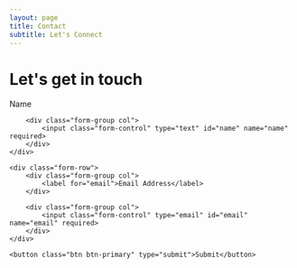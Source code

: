 ```yaml
---
layout: page
title: Contact
subtitle: Let's Connect
---
```


# Let's get in touch

<!-- [Email](mailto:justin@justlevy.com) -->


<form action="https://usebasin.com/f/e6ee63bac05c" method="POST">
	<div class="form-row">
		<div class="form-group col">
			<label for="name">Name</label>
		</div>

		<div class="form-group col">
			<input class="form-control" type="text" id="name" name="name" required>
		</div>
	</div>

	<div class="form-row">
		<div class="form-group col">
			<label for="email">Email Address</label>
		</div>

		<div class="form-group col">
			<input class="form-control" type="email" id="email" name="email" required>
		</div>
	</div>

	<button class="btn btn-primary" type="submit">Submit</button>
</form>